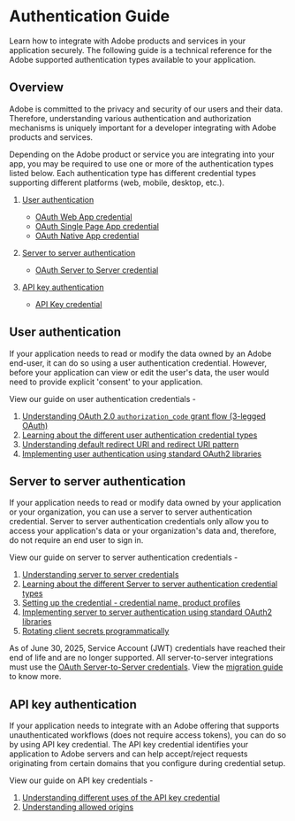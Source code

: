 <HeroSimple slots="heading, text"/>

# Authentication Guide

Learn how to integrate with Adobe products and services in your application securely. The following guide is a technical reference for the Adobe supported authentication types available to your application.

## Overview

Adobe is committed to the privacy and security of our users and their data. Therefore, understanding various authentication and authorization mechanisms is uniquely important for a developer integrating with Adobe products and services.

Depending on the Adobe product or service you are integrating into your app, you may be required to use one or more of the authentication types listed below. Each authentication type has different credential types supporting different platforms (web, mobile, desktop, etc.).

1. [User authentication](./UserAuthentication/index.md)
   * [OAuth Web App credential](./UserAuthentication/implementation.md#oauth-web-app-credential)
   * [OAuth Single Page App credential](./UserAuthentication/implementation.md#oauth-single-page-app-credential)
   * [OAuth Native App credential](./UserAuthentication/implementation.md#oauth-native-app-credential)

2. [Server to server authentication](./ServerToServerAuthentication/index.md)
   * [OAuth Server to Server credential](./ServerToServerAuthentication/index.md#oauth-server-to-server-credential)

3. [API key authentication](./APIKeyAuthentication/index.md)
   * [API Key credential](./APIKeyAuthentication/index.md#api-key-credential)


## User authentication

If your application needs to read or modify the data owned by an Adobe end-user, it can do so using a user authentication credential. However, before your application can view or edit the user's data, the user would need to provide explicit 'consent' to your application.

View our guide on user authentication credentials -
1. [Understanding OAuth 2.0 `authorization_code` grant flow (3-legged OAuth)](./UserAuthentication/index.md)
2. [Learning about the different user authentication credential types](./UserAuthentication/implementation.md#user-authentication-credential-types)
3. [Understanding default redirect URI and redirect URI pattern](./UserAuthentication/implementation.md#understanding-default-redirect-uri-and-redirect-uri-patterns)
4. [Implementing user authentication using standard OAuth2 libraries](./UserAuthentication/implementation.md#standard-oauth2-libraries)


## Server to server authentication

If your application needs to read or modify data owned by your application or your organization, you can use a server to server authentication credential. Server to server authentication credentials only allow you to access your application's data or your organization's data and, therefore, do not require an end user to sign in.

View our guide on server to server authentication credentials -
1. [Understanding server to server credentials](./ServerToServerAuthentication/index.md)
2. [Learning about the different Server to server authentication credential types](./ServerToServerAuthentication/index.md#server-to-server-credential-types)
3. [Setting up the credential - credential name, product profiles](./ServerToServerAuthentication/implementation.md#setting-up-the-oauth-server-to-server-credential)
4. [Implementing server to server authentication using standard OAuth2 libraries](./ServerToServerAuthentication/implementation.md#generating-access-tokens-using-standard-oauth2-libraries)
5. [Rotating client secrets programmatically](./ServerToServerAuthentication/implementation.md#rotating-client-secrets-programmatically)


<InlineAlert slots="text"/>

As of June 30, 2025, Service Account (JWT) credentials have reached their end of life and are no longer supported. All server-to-server integrations must use the [OAuth Server-to-Server credentials](../authentication/ServerToServerAuthentication/implementation.md). View the [migration guide](../authentication/ServerToServerAuthentication/migration.md) to know more.


## API key authentication 

If your application needs to integrate with an Adobe offering that supports unauthenticated workflows (does not require access tokens), you can do so by using API key credential. The API key credential identifies your application to Adobe servers and can help accept/reject requests originating from certain domains that you configure during credential setup.

View our guide on API key credentials - 
1. [Understanding different uses of the API key credential](./APIKeyAuthentication/index.md#understanding-different-uses-of-the-api-key-credential)
2. [Understanding allowed origins](./APIKeyAuthentication/index.md#understanding-allowed-origins)

